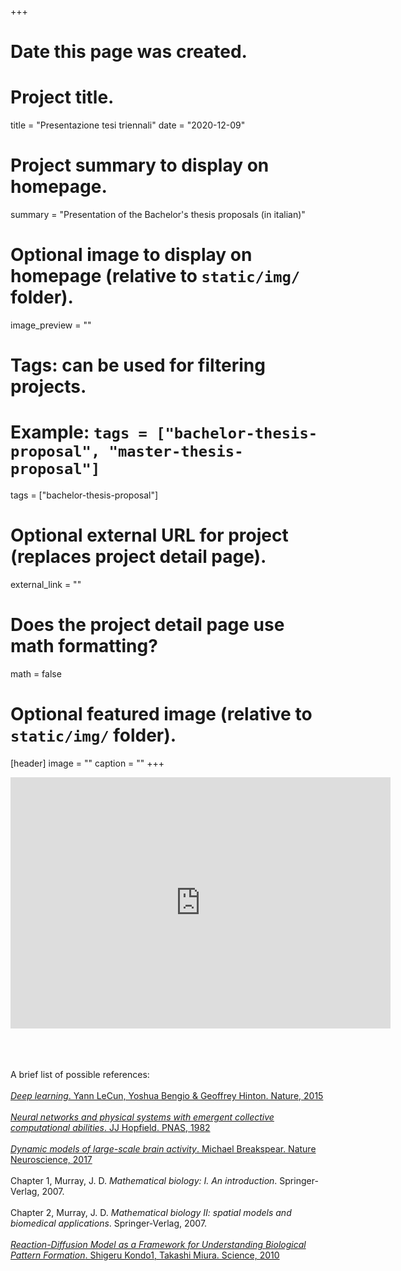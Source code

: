 +++
# Date this page was created.

# Project title.
title = "Presentazione tesi triennali"
date = "2020-12-09"

# Project summary to display on homepage.
summary = "Presentation of the Bachelor's thesis proposals (in italian)"

# Optional image to display on homepage (relative to `static/img/` folder).
image_preview = ""

# Tags: can be used for filtering projects.
# Example: `tags = ["bachelor-thesis-proposal", "master-thesis-proposal"]`
tags = ["bachelor-thesis-proposal"]

# Optional external URL for project (replaces project detail page).
external_link = ""

# Does the project detail page use math formatting?
math = false

# Optional featured image (relative to `static/img/` folder).
[header]
image = ""
caption = ""
+++
<iframe id="kaltura_player" src="https://cdnapisec.kaltura.com/p/2203921/sp/220392100/embedIframeJs/uiconf_id/36897461/partner_id/2203921?iframeembed=true&playerId=kaltura_player&entry_id=1_gno87kr2&flashvars[streamerType]=auto&amp;flashvars[localizationCode]=en&amp;flashvars[leadWithHTML5]=true&amp;flashvars[sideBarContainer.plugin]=true&amp;flashvars[sideBarContainer.position]=left&amp;flashvars[sideBarContainer.clickToClose]=true&amp;flashvars[chapters.plugin]=true&amp;flashvars[chapters.layout]=vertical&amp;flashvars[chapters.thumbnailRotator]=false&amp;flashvars[streamSelector.plugin]=true&amp;flashvars[EmbedPlayer.SpinnerTarget]=videoHolder&amp;flashvars[dualScreen.plugin]=true&amp;flashvars[hotspots.plugin]=1&amp;flashvars[Kaltura.addCrossoriginToIframe]=true&amp;&wid=1_tactp8ia" width="608" height="402" allowfullscreen webkitallowfullscreen mozAllowFullScreen allow="autoplay *; fullscreen *; encrypted-media *" sandbox="allow-forms allow-same-origin allow-scripts allow-top-navigation allow-pointer-lock allow-popups allow-modals allow-orientation-lock allow-popups-to-escape-sandbox allow-presentation allow-top-navigation-by-user-activation" frameborder="0" title="Kaltura Player"></iframe>

<br><br><br>
A brief list of possible references:  <br><br>
[*Deep learning*. Yann LeCun, Yoshua Bengio & Geoffrey Hinton. Nature, 2015](https://www.nature.com/articles/nature14539)  <br><br>
[*Neural networks and physical systems with emergent collective computational abilities*. JJ Hopfield. PNAS, 1982](https://doi.org/10.1073/pnas.79.8.2554)  <br><br>
[*Dynamic models of large-scale brain activity*. Michael Breakspear. Nature Neuroscience, 2017](https://www.nature.com/articles/nn.4497)  <br><br>
Chapter 1, Murray, J. D. *Mathematical biology: I. An introduction*. Springer-Verlag, 2007.  <br><br>
Chapter 2, Murray, J. D. *Mathematical biology II: spatial models and biomedical applications*. Springer-Verlag, 2007.  <br><br>
[*Reaction-Diffusion Model as a Framework for Understanding Biological Pattern Formation*. Shigeru Kondo1, Takashi Miura. Science, 2010](https://science.sciencemag.org/content/329/5999/1616)
